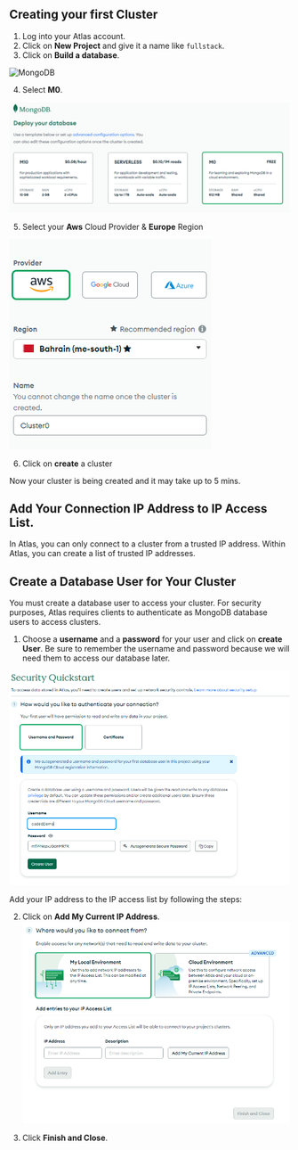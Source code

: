 ## Creating your first Cluster

1. Log into your Atlas account.
2. Click on **New Project** and give it a name like `fullstack`. 
3. Click on **Build a database**.

![MongoDB](https://i.ibb.co/6HKjtxh/app-overview-v8.png)

4.  Select **M0**.

![MongoDB](../assets/select_db_option.PNG)

5. Select your **Aws** Cloud Provider & **Europe** Region

![MongoDB](../assets/select_db_region.PNG)

6. Click on **create** a cluster

Now your cluster is being created and it may take up to 5 mins.

## Add Your Connection IP Address to IP Access List.

In Atlas, you can only connect to a cluster from a trusted IP address. Within Atlas, you can create a list of trusted IP addresses.

## Create a Database User for Your Cluster

You must create a database user to access your cluster. For security purposes, Atlas requires clients to authenticate as MongoDB database users to access clusters.

1. Choose a **username** and a **password** for your user and click on **create User**. Be sure to remember the username and password because we will need them to access our database later.

![MongoDB](../assets/username_config.PNG)


Add your IP address to the IP access list by following the steps:

2. Click on **Add My Current IP Address**.
   ![MongoDB](../assets/ip_config.PNG)

3. Click **Finish and Close**.


